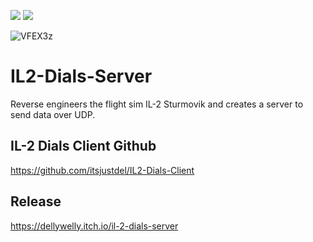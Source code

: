 <a href="https://docs.microsoft.com/en-us/dotnet/csharp/"><img src="https://img.shields.io/badge/%20-Winforms-purple.svg"/></a>
<a href="https://docs.microsoft.com/en-us/dotnet/csharp/"><img src="https://img.shields.io/badge/%20-C%2B%2B-blue.svg"/></a>

![VFEX3z](https://user-images.githubusercontent.com/45520351/151053750-5e95be44-932c-4e19-a274-a53da8d04cfa.png)

# IL2-Dials-Server
Reverse engineers the flight sim IL-2 Sturmovik and creates a server to send data over UDP. 


## IL-2 Dials Client Github
https://github.com/itsjustdel/IL2-Dials-Client

## Release
https://dellywelly.itch.io/il-2-dials-server


